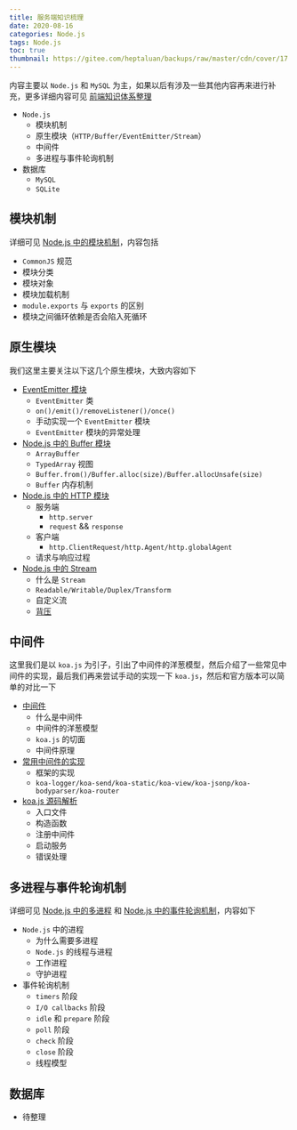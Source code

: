 ```yaml
---
title: 服务端知识梳理
date: 2020-08-16
categories: Node.js
tags: Node.js
toc: true
thumbnail: https://gitee.com/heptaluan/backups/raw/master/cdn/cover/17.jpg
---
```


内容主要以 `Node.js` 和 `MySQL` 为主，如果以后有涉及一些其他内容再来进行补充，更多详细内容可见 [前端知识体系整理](https://heptaluan.github.io/target/)

<!--more-->

* `Node.js`
  * 模块机制
  * 原生模块（`HTTP/Buffer/EventEmitter/Stream`）
  * 中间件
  * 多进程与事件轮询机制
* 数据库
  * `MySQL`
  * `SQLite`



## 模块机制

详细可见 [Node.js 中的模块机制](https://heptaluan.github.io/2019/09/28/Node/08/)，内容包括

* `CommonJS` 规范
* 模块分类
* 模块对象
* 模块加载机制
* `module.exports` 与 `exports` 的区别
* 模块之间循环依赖是否会陷入死循环




## 原生模块

我们这里主要关注以下这几个原生模块，大致内容如下

* [EventEmitter 模块](https://heptaluan.github.io/2019/09/12/Node/06/)
  * `EventEmitter` 类
  * `on()/emit()/removeListener()/once()`
  * 手动实现一个 `EventEmitter` 模块
  * `EventEmitter` 模块的异常处理
* [Node.js 中的 Buffer 模块](https://heptaluan.github.io/2019/09/22/Node/07/)
  * `ArrayBuffer`
  * `TypedArray` 视图
  * `Buffer.from()/Buffer.alloc(size)/Buffer.allocUnsafe(size)`
  * `Buffer` 内存机制
* [Node.js 中的 HTTP 模块](https://heptaluan.github.io/2019/10/02/Node/09/)
  * 服务端
    * `http.server`
    * `request` && `response`
  * 客户端
    * `http.ClientRequest/http.Agent/http.globalAgent`
  * 请求与响应过程
* [Node.js 中的 Stream](https://heptaluan.github.io/2019/10/09/Node/01/)
  * 什么是 `Stream`
  * `Readable/Writable/Duplex/Transform`
  * 自定义流
  * [背压](https://heptaluan.github.io/2019/10/14/Node/10/)




## 中间件

这里我们是以 `koa.js` 为引子，引出了中间件的洋葱模型，然后介绍了一些常见中间件的实现，最后我们再来尝试手动的实现一下 `koa.js`，然后和官方版本可以简单的对比一下

* [中间件](https://heptaluan.github.io/2019/10/19/Node/12/)
  * 什么是中间件
  * 中间件的洋葱模型
  * `koa.js` 的切面
  * 中间件原理
* [常用中间件的实现](https://heptaluan.github.io/2019/10/25/Node/13/)
  * 框架的实现
  * `koa-logger/koa-send/koa-static/koa-view/koa-jsonp/koa-bodyparser/koa-router`
* [koa.js 源码解析](https://heptaluan.github.io/2019/10/30/Node/14/)
  * 入口文件
  * 构造函数
  * 注册中间件
  * 启动服务
  * 错误处理



## 多进程与事件轮询机制

详细可见 [Node.js 中的多进程](https://heptaluan.github.io/2019/05/04/Node/16/) 和 [Node.js 中的事件轮询机制](https://heptaluan.github.io/2019/07/05/Node/04/)，内容如下

* `Node.js` 中的进程
  * 为什么需要多进程
  * `Node.js` 的线程与进程
  * 工作进程
  * 守护进程
* 事件轮询机制
  * `timers` 阶段
  * `I/O callbacks` 阶段
  * `idle` 和 `prepare` 阶段
  * `poll` 阶段
  * `check` 阶段
  * `close` 阶段
  * 线程模型




## 数据库

* 待整理